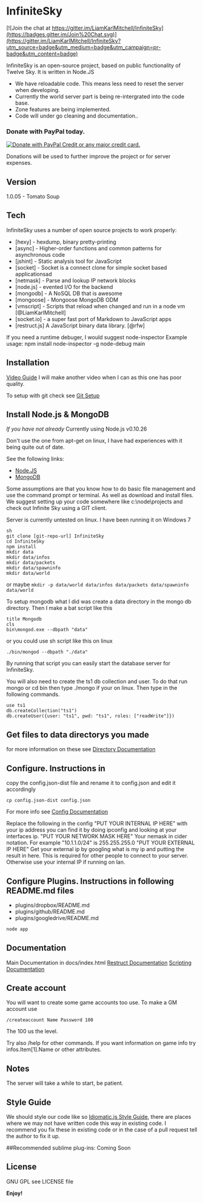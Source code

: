 InfiniteSky
=========

[![Join the chat at https://gitter.im/LiamKarlMitchell/InfiniteSky](https://badges.gitter.im/Join%20Chat.svg)](https://gitter.im/LiamKarlMitchell/InfiniteSky?utm_source=badge&utm_medium=badge&utm_campaign=pr-badge&utm_content=badge)

InfiniteSky is an open-source project, based on public functionality of Twelve Sky. It is written in Node.JS

  - We have reloadable code. This means less need to reset the server when developing.
  - Currently the world server part is being re-intergrated into the code base.
  - Zone features are being implemented.
  - Code will under go cleaning and documentation..

### Donate with PayPal today.
[
![Donate with PayPal Credit or any major credit card.](https://www.paypalobjects.com/en_US/i/btn/btn_donateCC_LG.gif)
](https://www.paypal.com/cgi-bin/webscr?cmd=_s-xclick&hosted_button_id=AV9L6EV4S95GW)

Donations will be used to further improve the project or for server expenses.

Version
----

1.0.05 - Tomato Soup

Tech
-----------

InfiniteSky uses a number of open source projects to work properly:

* [hexy] - hexdump, binary pretty-printing
* [async] - Higher-order functions and common patterns for asynchronous code
* [jshint] - Static analysis tool for JavaScript
* [socket] - Socket is a connect clone for simple socket based applicationsad
* [netmask] - Parse and lookup IP network blocks
* [node.js] - evented I/O for the backend
* [mongodb] - A NoSQL DB that is awesome
* [mongoose] - Mongoose MongoDB ODM
* [vmscript] - Scripts that reload when changed and run in a node vm [@LiamKarlMitchell]
* [socket.io] - a super fast port of Markdown to JavaScript apps
* [restruct.js] A JavaScript binary data library. [@rfw]

If you need a runtime debuger, I would suggest node-inspector
Example usage: npm install node-inspector -g
node-debug main

Installation
--------------

[Video Guide](http://youtu.be/WH32P1i5DrQ)
I will make another video when I can as this one has poor quality.

To setup with git check see [Git Setup](https://github.com/LiamKarlMitchell/InfiniteSky/blob/master/docs/gitsetup.md)

## Install Node.js & MongoDB
*If you have not already*
Currently using Node.js v0.10.26

Don't use the one from apt-get on linux, I have had experiences with it being quite out of date.

See the following links:
* [Node.JS](http://nodejs.org)
* [MongoDB](http://www.mongodb.org)

Some assumptions are that you know how to do basic file management and use the command prompt or terminal. As well as download and install files.
We suggest setting up your code somewhere like c:\node\projects and check out Infinite Sky using a GIT client.

Server is currently untested on linux. I have been running it on Windows 7
```
sh
git clone [git-repo-url] InfiniteSky
cd InfiniteSky
npm install
mkdir data
mkdir data/infos
mkdir data/packets
mkdir data/spawninfo
mkdir data/world
```

or maybe ```mkdir -p data/world data/infos data/packets data/spawninfo data/world```

To setup mongodb what I did was create a data directory in the mongo db directory. Then I make a bat script like this
```
title Mongodb
cls
bin\mongod.exe --dbpath "data"
```

or you could use sh script like this on linux
```
./bin/mongod --dbpath "./data"
```

By running that script you can easily start the database server for InfiniteSky.

You will also need to create the ts1 db collection and user.
To do that run mongo or cd bin then type ./mongo if your on linux.
Then type in the following commands.
```
use ts1
db.createCollection("ts1")
db.createUser({user: "ts1", pwd: "ts1", roles: ["readWrite"]})
```

## Get files to data directorys you made

for more information on these see [Directory Documentation](https://github.com/LiamKarlMitchell/InfiniteSky/blob/master/docs/directorys.md)

## Configure. Instructions in
copy the config.json-dist file and rename it to config.json and edit it accordingly

```cp config.json-dist config.json```

For more info see [Config Documentation](https://github.com/LiamKarlMitchell/InfiniteSky/blob/master/docs/config.md)

Replace the following in the config
"PUT YOUR INTERNAL IP HERE" with your ip address you can find it by doing ipconfig and looking at your interfaces ip.
"PUT YOUR NETWORK MASK HERE" Your nemask in cider notation. For example "10.1.1.0/24" is 255.255.255.0
"PUT YOUR EXTERNAL IP HERE" Get your external ip by googling what is my ip and putting the result in here. This is required for other people to connect to your server. Otherwise use your internal IP if running on lan.

## Configure Plugins. Instructions in following README.md files

* plugins/dropbox/README.md
* plugins/github/README.md
* plugins/googledrive/README.md

```sh
node app
```

## Documentation
Main Documentation in docs/index.html
[Restruct Documentation](https://github.com/LiamKarlMitchell/InfiniteSky/blob/master/docs/gitsetup.md)
[Scripting Documentation](https://github.com/LiamKarlMitchell/InfiniteSky/blob/master/docs/scripting.md)

## Create account
You will want to create some game accounts too use.
To make a GM account use
````
/createaccount Name Password 100
````

The 100 us the level.

Try also /help for other commands.
If you want information on game info try infos.Item[1].Name or other attributes.

## Notes

The server will take a while to start, be patient.

## Style Guide
We should style our code like so [Idiomatic.js Style Guide](https://github.com/rwldrn/idiomatic.js),
there are places where we may not have written code this way in existing code. I recommend you fix these in existing code or in the case of a pull request tell the author to fix it up.

##Recommended sublime plug-ins:
Coming Soon


License
----

GNU GPL see LICENSE file

**Enjoy!**
